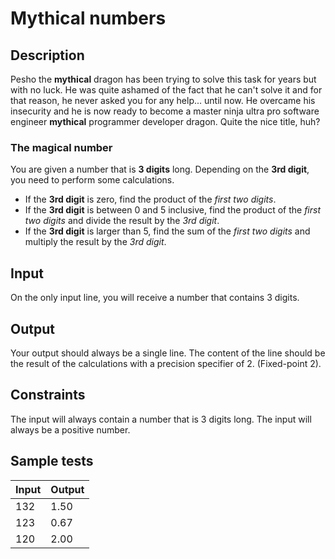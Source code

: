 # Mythical numbers

## Description
Pesho the **mythical** dragon has been trying to solve this task for years but with no luck. He was quite ashamed of the fact that he can't solve it and for that reason, he never asked you for any help... until now. He overcame his insecurity and he is now ready to become a master ninja ultra pro software engineer **mythical** programmer developer dragon. Quite the nice title, huh?

### The magical number
You are given a number that is **3 digits** long. Depending on the **3rd digit**, you need to perform some calculations.

* If the **3rd digit** is zero, find the product of the *first two digits*.
* If the **3rd digit** is between 0 and 5 inclusive, find the product of the *first two digits* and divide the result by the *3rd digit*.
* If the **3rd digit** is larger than 5, find the sum of the *first two digits* and multiply the result by the *3rd digit*.

## Input
On the only input line, you will receive a number that contains 3 digits.

## Output
Your output should always be a single line. The content of the line should be the result of the calculations with a precision specifier of 2. (Fixed-point 2).

## Constraints
The input will always contain a number that is 3 digits long.
The input will always be a positive number.

## Sample tests
| Input       | Output                                |
|:------------|:--------------------------------------|
| 132         | 1.50                                  |
| 123         | 0.67                                  |
| 120         | 2.00                                  |
